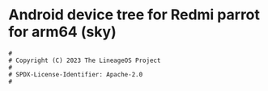 # Android device tree for Redmi parrot for arm64 (sky)

```
#
# Copyright (C) 2023 The LineageOS Project
#
# SPDX-License-Identifier: Apache-2.0
#
```
